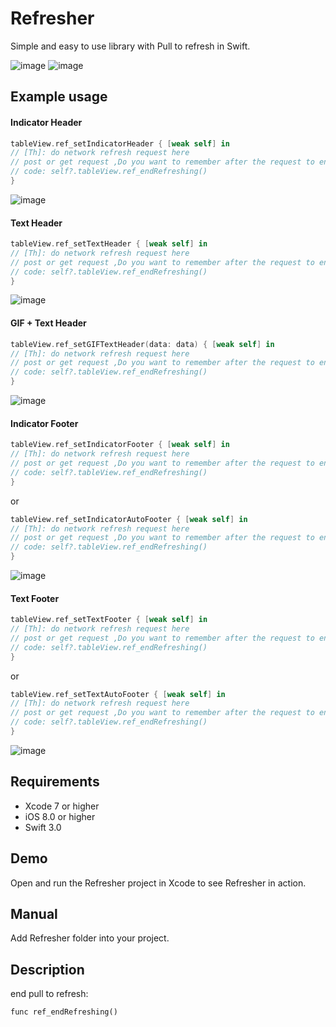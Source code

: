 # Refresher
Simple and easy to use library with Pull to refresh in Swift.

![image](https://github.com/pengpengCoder/Refresher/blob/master/Screenshots/indicator_header.gif)
![image](https://github.com/pengpengCoder/Refresher/blob/master/Screenshots/indicator_header.gif)

## Example usage

#### Indicator Header

```swift
tableView.ref_setIndicatorHeader { [weak self] in
// [Th]: do network refresh request here
// post or get request ,Do you want to remember after the request to end the refresh
// code: self?.tableView.ref_endRefreshing()
}
```
![image](https://github.com/pengpengCoder/Refresher/blob/master/Screenshots/indicator_header.gif)

#### Text Header

```swift
tableView.ref_setTextHeader { [weak self] in
// [Th]: do network refresh request here
// post or get request ,Do you want to remember after the request to end the refresh
// code: self?.tableView.ref_endRefreshing()
}
```

![image](https://github.com/pengpengCoder/Refresher/blob/master/Screenshots/indicatorText_header.gif)



#### GIF + Text Header

```swift
tableView.ref_setGIFTextHeader(data: data) { [weak self] in
// [Th]: do network refresh request here
// post or get request ,Do you want to remember after the request to end the refresh
// code: self?.tableView.ref_endRefreshing()
}
```

![image](https://github.com/pengpengCoder/Refresher/blob/master/Screenshots/indicatorImage_header.gif)




#### Indicator Footer

```swift
tableView.ref_setIndicatorFooter { [weak self] in
// [Th]: do network refresh request here
// post or get request ,Do you want to remember after the request to end the refresh
// code: self?.tableView.ref_endRefreshing()
}
```

or

```swift
tableView.ref_setIndicatorAutoFooter { [weak self] in
// [Th]: do network refresh request here
// post or get request ,Do you want to remember after the request to end the refresh
// code: self?.tableView.ref_endRefreshing()
}
```
![image](https://github.com/pengpengCoder/Refresher/blob/master/Screenshots/indicator_footer.gif)



#### Text Footer

```swift
tableView.ref_setTextFooter { [weak self] in
// [Th]: do network refresh request here
// post or get request ,Do you want to remember after the request to end the refresh
// code: self?.tableView.ref_endRefreshing()
}
```

or

```swift
tableView.ref_setTextAutoFooter { [weak self] in
// [Th]: do network refresh request here
// post or get request ,Do you want to remember after the request to end the refresh
// code: self?.tableView.ref_endRefreshing()
}
```
![image](https://github.com/pengpengCoder/Refresher/blob/master/Screenshots/indicator_footer.gif)



## Requirements

* Xcode 7 or higher
* iOS 8.0 or higher
* Swift 3.0



## Demo
Open and run the Refresher project in Xcode to see Refresher in action.

## Manual
Add Refresher folder into your project.



## Description
end pull to refresh:

```
func ref_endRefreshing()
```














